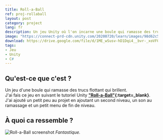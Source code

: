 ```yaml
---
title: Roll-a-Ball
ref: proj-rollaball
layout: post
category: project
lang: fr
description: Un jeu Unity où l'on incarne une boule qui ramasse des trucs fait en suivant un tutoriel
image: "https://connect-prd-cdn.unity.com/20200720/learn/images/98d62c5a-f856-4b1f-ae9f-d92fc780aa8a_MASTER.png.200x0x1.webp"
download: https://drive.google.com/file/d/1ME_wSusv-hD1Dqi4__bvr-_xoVFQh955/view?usp=sharing
tags:
- Jeu
- Unity
- C#
---
```


## Qu'est-ce que c'est ?

Un jeu d'une boule qui ramasse des trucs flottant qui brillent.  
J'ai fais ce jeu en suivant le tutoriel Unity **["Roll-a-Ball"](https://learn.unity.com/project/roll-a-ball){:target=_blank}**.  
J'ai ajouté un petit peu au projet en ajoutant un second niveau, un son au ramassage et un petit menu de fin de niveau.

## À quoi ca ressemble ?

![Roll-a-Ball screenshot](https://i.imgur.com/Oc5uYKK.png)
*Fantastique.*
